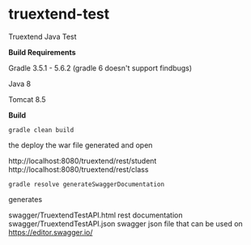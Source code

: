# truextend-test
Truextend Java Test

**Build Requirements**

Gradle 3.5.1 - 5.6.2
  (gradle 6 doesn't support findbugs)

Java 8

Tomcat 8.5



**Build**

`gradle clean build`

the deploy the war file generated and open

http://localhost:8080/truextend/rest/student
http://localhost:8080/truextend/rest/class

`gradle resolve generateSwaggerDocumentation`

 generates
 
 swagger/TruextendTestAPI.html rest documentation
 swagger/TruextendTestAPI.json swagger json file that can be used on https://editor.swagger.io/ 

